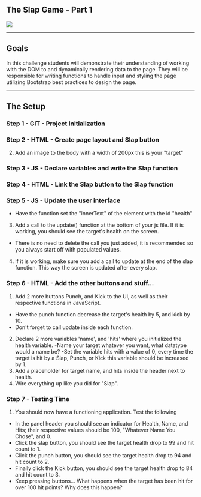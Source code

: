 ## The Slap Game - Part 1

<div class="text-center">
    <img class="img-responsive" src="https://images.unsplash.com/photo-1516259762381-22954d7d3ad2?ixlib=rb-1.2.1&ixid=eyJhcHBfaWQiOjEyMDd9&auto=format&fit=crop&w=1366&q=80"/>
</div>

<hr>

## Goals

In this challenge students will demonstrate their understanding of working with the DOM to and dynamically rendering data to the page. They will be responsible for writing functions to handle input and styling the page utilizing Bootstrap best practices to design the page.

<hr>

## The Setup

### Step 1 - GIT - Project Initialization

<!-- 1. Create a git repository named SlapGame
2. Create the file index.html and a script file called game.js and a css file name game.css.
3. Commit changes and push them back to GitHub. -->

### Step 2 - HTML - Create page layout and Slap button

<!-- 1. Link Bootstrap game.js and game.css to index.html. -->

2. Add an image to the body with a width of 200px this is your "target"
<!-- 3. Add a button to the footer with the text "Slap" -->

### Step 3 - JS - Declare variables and write the Slap function

<!-- 1. Create a global variable: var health=100; -->
<!-- 2. Create a function: slap() -->

<!-- - Have the function reduce the health variable by 1. -->
<!-- - For now, have the function alert(health). -->
<!-- - Test the function by calling slap() at the end of the game.js file.
  - You should see an alert of 99 show on the screen.
  - If this is working, remove the test to prevent popups on every page load. -->

### Step 4 - HTML - Link the Slap button to the Slap function

<!-- 1. On the slap button element, add the attribute onClick="slap()" -->

<!-- - If things are working properly you should be able to hit the slap button and see the
  alert window with a decrease in health. -->

<!-- 2. To prevent having to show the targets health in popup, let's link the target's health directly to the user interface.
3. Add a span element to the header for the target's health, example:

```html
<span>Health:<span id="health">--</span></span>
```

- The id is important so we can call the element from JS easily. -->

### Step 5 - JS - Update the user interface

<!-- 1. We are now going to add a function to manipulate the user interface by using the DOM API.

- To do this, JavaScript is required.
- You should know by now that selectors are required in order to select specific elements inside the DOM.
- In this case, we will use the infamous "document.getElementById("WHATEVER-ID")";

2. Add a function called update(). This will be responsible for updating the user interface whenever a value changes. -->

- Have the function set the "innerText" of the element with the id "health"

3. Add a call to the update() function at the bottom of your js file. If it is working, you should see the target's health on the screen.

- There is no need to delete the call you just added, it is recommended so you always start off with populated values.

4. If it is working, make sure you add a call to update at the end of the slap function. This way the screen is updated after every slap.

### Step 6 - HTML - Add the other buttons and stuff...

1. Add 2 more buttons Punch, and Kick to the UI, as well as their respective functions in JavaScript.

- Have the punch function decrease the target's health by 5, and kick by 10.
- Don't forget to call update inside each function.

2. Declare 2 more variables 'name', and 'hits' where you initialized the health variable.
   -Name your target whatever you want, what datatype would a name be?
   -Set the variable hits with a value of 0, every time the target is hit by a Slap, Punch, or Kick
   this variable should be increased by 1.
3. Add a placeholder for target name, and hits inside the header next to health.
4. Wire everything up like you did for "Slap".

### Step 7 - Testing Time

1. You should now have a functioning application. Test the following

- In the panel header you should see an indicator for Health, Name, and Hits; their respective values should be 100, "Whatever Name You Chose", and 0.
- Click the slap button, you should see the target health drop to 99 and hit count to 1.
- Click the punch button, you should see the target health drop to 94 and hit count to 2.
- Finally click the Kick button, you should see the target health drop to 84 and hit count to 3.
- Keep pressing buttons... What happens when the target has been hit for over 100 hit points? Why does this happen?
